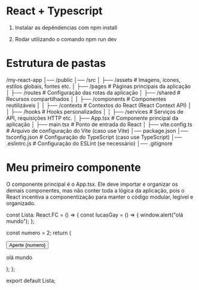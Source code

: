 # React + Typescript

1. Instalar as depêndencias com npm install

2. Rodar utilizando o comando npm run dev

# Estrutura de pastas

/my-react-app
│── /public
│── /src
│   ├── /assets       # Imagens, ícones, estilos globais, fontes etc.
│   ├── /pages        # Páginas principais da aplicação
│   ├── /routes       # Configuração das rotas da aplicação
│   ├── /shared       # Recursos compartilhados
│   │   ├── /components # Componentes reutilizáveis
│   │   ├── /contexts   # Contextos do React (React Context API)
│   │   ├── /hooks      # Hooks personalizados
│   │   ├── /services   # Serviços de API, requisições HTTP etc.
│   ├── App.tsx        # Componente principal da aplicação
│   ├── main.tsx       # Ponto de entrada do React
│   ├── vite.config.ts # Arquivo de configuração do Vite (caso use Vite)
│── package.json
│── tsconfig.json      # Configuração do TypeScript (caso use TypeScript)
│── .eslintrc.js       # Configuração do ESLint (se necessário)
│── .gitignore

# Meu primeiro componente

O componente principal é o App.tsx. Ele deve importar e organizar os demais componentes, mas não conter toda a lógica da aplicação, pois o React incentiva a componentização para manter o código modular, legível e organizado.

const Lista: React.FC = () => {
const lucasGay = () => {
window.alert("olá mundo");
};

const numero = 2;
return (

<div>
<button onClick={lucasGay}>Aperte {numero}</button>
<P>olá mundo </p>
</div>
);
};

export default Lista;
